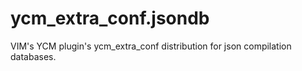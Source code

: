 # ycm_extra_conf.jsondb
VIM's YCM plugin's ycm_extra_conf distribution for json compilation databases.
